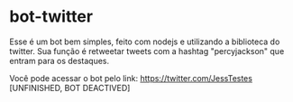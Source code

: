 # bot-twitter
Esse é um bot bem simples, feito com nodejs e utilizando a biblioteca do twitter. Sua função é retweetar tweets com a hashtag "percyjackson" que entram para os destaques.

Você pode acessar o bot pelo link: https://twitter.com/JessTestes [UNFINISHED, BOT DEACTIVED]
